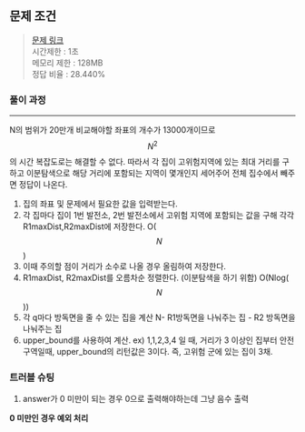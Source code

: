 ## 문제 조건
> <a href = "https://www.acmicpc.net/problem/5631"> 문제 링크 </a>  
> 시간제한 : 1초  
> 메모리 제한 : 128MB  
> 정답 비율 : 28.440%

### 풀이 과정
---
N의 범위가 20만개 비교해야할 좌표의 개수가 13000개이므로 $$N^2$$의 시간 복잡도로는 해결할 수 없다.
따라서 각 집이 고위험지역에 있는 최대 거리를 구하고 이분탐색으로 해당 거리에 포함되는 지역이 몇개인지 세어주어 전체 집수에서 빼주면
정답이 나온다.
1. 집의 좌표 및 문제에서 필요한 값을 입력받는다.
2. 각 집마다 집이 1번 발전소, 2번 발전소에서 고위험 지역에 포함되는 값을 구해 각각 R1maxDist,R2maxDist에 저장한다. O($$N$$) 
3. 이때 주의할 점이 거리가 소수로 나올 경우 올림하여 저장한다.
4. R1maxDist, R2maxDist를 오름차순 정렬한다. (이분탐색을 하기 위함) O(Nlog($$N$$))
5. 각 q마다 방독면을 줄 수 있는 집을 계산 N- R1방독면을 나눠주는 집 - R2 방독면을 나눠주는 집
6. upper_bound를 사용하여 계산. ex) 1,1,2,3,4 일 때, 거리가 3 이상인 집부터 안전구역일때, upper_bound의 리턴값은 3이다.
   즉, 고위험 군에 있는 집이 3채.

 

### 트러블 슈팅
1. answer가 0 미만이 되는 경우 0으로 출력해야하는데 그냥 음수 출력
<p>    
<b> 0 미만인 경우 예외 처리 </b>
</p>
